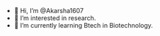 - 👋 Hi, I’m @Akarsha1607
- 👀 I’m interested in research.
- 🌱 I’m currently learning Btech in Biotechnology.

<!---
Akarsha1607/Akarsha1607 is a ✨ special ✨ repository because its `README.md` (this file) appears on your GitHub profile.
You can click the Preview link to take a look at your changes.
--->
